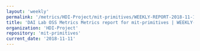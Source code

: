 ```yaml
---
layout: 'weekly'
permalink: '/metrics/HDI-Project/mit-primitives/WEEKLY-REPORT-2018-11-11'
title: 'DAI Lab OSS Metrics Metrics report for mit-primitives | WEEKLY-REPORT-2018-11-11'
organization: 'HDI-Project'
repository: 'mit-primitives'
current_date: '2018-11-11'
---
```

